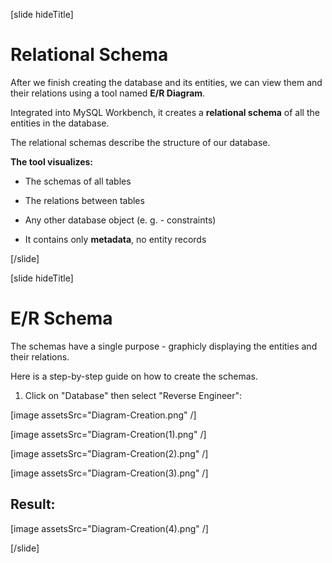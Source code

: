 [slide hideTitle]

# Relational Schema

After we finish creating the database and its entities, we can view them and their relations using a tool named **E/R Diagram**.

Integrated into MySQL Workbench, it creates a **relational schema** of all the entities in the database. 

The relational schemas describe the structure of our database.

**The tool visualizes:**

- The schemas of all tables

- The relations between tables

- Any other database object (e. g. - constraints)

- It contains only **metadata**, no entity records

[/slide]

[slide hideTitle]

# E/R Schema

The schemas have a single purpose -  graphicly displaying the entities and their relations.

Here is a step-by-step guide on how to create the schemas. 

1. Click on "Database" then select "Reverse Engineer":

[image assetsSrc="Diagram-Creation.png" /]

[image assetsSrc="Diagram-Creation(1).png" /]

[image assetsSrc="Diagram-Creation(2).png" /]

[image assetsSrc="Diagram-Creation(3).png" /]

## Result:

[image assetsSrc="Diagram-Creation(4).png" /]

[/slide]

